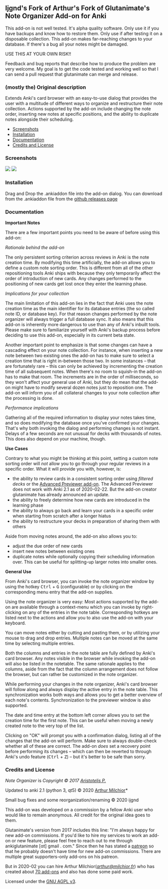 ## Ijgnd's Fork of Arthur's Fork of Glutanimate's Note Organizer Add-on for Anki

This add-on is not well tested. It's alpha quality software. Only use it if you have backups and know how to restore them. Only use if after testing it on a disposable collection. This add-on makes far-reaching changes to your database. If there's a bug all your notes might be damaged.

USE THIS AT YOUR OWN RISK!!

Feedback and bug reports that describe how to produce the problem are very welcome. My goal is to get the code tested and working well so that I can send a pull request that glutanimate can merge and release.





### (mostly the) Original description

Extends Anki's card browser with an easy-to-use dialog that provides the user with a multitude of different ways to organize and restructure their note collection. Actions supported by the add-on include changing the note order, inserting new notes at specific positions, and the ability to duplicate notes alongside their scheduling.

<!-- MarkdownTOC -->

- [Screenshots](#screenshots)
- [Installation](#installation)
- [Documentation](#documentation)
- [Credits and License](#credits-and-license)

<!-- /MarkdownTOC -->

### Screenshots

![](screenshots/organizer1.png)
![](screenshots/organizer2.png)

### Installation

Drag and Drop the .ankiaddon file into the add-on dialog. You can download from the .ankiaddon file from the [github releases page](https://github.com/ijgnd/anki21___note-organizer)

### Documentation

**Important Notes**

There are a few important points you need to be aware of before using this add-on:

*Rationale behind the add-on*

The only persistent sorting criterion across reviews in Anki is the note creation time. By modifying this time artificially, the add-on allows you to define a custom note sorting order. This is different from all of the other repositioning tools Anki ships with because they only temporarily affect the order of introduction of new cards. Any changes performed to the positioning of new cards get lost once they enter the learning phase.

*Implications for your collection*

The main limitation of this add-on lies in the fact that Anki uses the note creation time as the main identifier for its database entries (the so called note ID, or database key). For that reason changes performed by the note organizer will always trigger a full database sync. It also means that this add-on is inherently more dangerous to use than any of Anki's inbuilt tools. Please make sure to familiarize yourself with Anki's backup process before deciding to use this add-on, especially in its current beta state.

Another important point to emphasize is that some changes can have a cascading effect on your note collection. For instance, when inserting a new note between two existing ones the add-on has to make sure to select a creation time that is right in-between those two. In some instances – that are fortunately rare – this can only be achieved by incrementing the creation time of all subsequent notes. When there's no room to squish-in the add-on has to make that room. The increments are in the order of milliseconds, so they won't affect your general use of Anki, but they do mean that the add-on might have to modify several dozen notes just to reposition one. The add-on will inform you of all collateral changes to your note collection after the processing is done.

*Performance implications*

Gathering all of the required information to display your notes takes time, and so does modifying the database once you've confirmed your changes. That's why both invoking the dialog and performing changes is not instant. Delays of a few seconds are not unusual for decks with thousands of notes. This does also depend on your machine, though.

**Use Cases**

Contrary to what you might be thinking at this point, setting a custom note sorting order will *not* allow you to go through your regular reviews in a specific order. What it will provide you with, however, is:

- the ability to review cards in a consistent sorting order using *filtered decks* or the [Advanced Previewer add-on](https://ankiweb.net/shared/info/544521385). The Advanced Previewer does not work with Anki 2.1 as of 2020-02-22. But the add-on creator glutanimate has already announced an update.
- the ability to freely determine how new cards are introduced in the learning phase
- the ability to always go back and learn your cards in a specific order when starting from scratch after a longer hiatus
- the ability to restructure your decks in preparation of sharing them with others

Aside from moving notes around, the add-on also allows you to:

- adjust the due order of new cards
- insert new notes between existing ones
- duplicate notes while optionally copying their scheduling information over. This can be useful for splitting-up larger notes into smaller ones.

**General Use**

From Anki's card browser, you can invoke the note organizer window by using the hotkey <kbd>Ctrl</kbd> + <kbd>G</kbd> (configurable) or by clicking on the corresponding menu entry that the add-on supplies.

Using the note organizer is very easy: Most actions supported by the add-on are available through a context-menu which you can invoke by right-clicking on any of the entries in the note table. Corresponding hotkeys are listed next to the actions and allow you to also use the add-on with your keyboard.

You can move notes either by cutting and pasting them, or by utilizing your mouse to drag and drop entries. Multiple notes can be moved at the same time by selecting multiple entries.

Both the columns and entries in the note table are fully defined by Anki's card browser. Any notes visible in the browser while invoking the add-on will also be listed in the notetable. The same rationale applies to the columns, aside from the fact that the column arrangement does not follow the browser, but can rather be customized in the note organizer.

While performing your changes in the note organizer, Anki's card browser will follow along and always display the active entry in the note table. This synchronization works both ways and allows you to get a better overview of each note's contents. Synchronization to the previewer window is also supported.

The date and time entry at the bottom left corner allows you to set the creation time for the first note. This can be useful when moving a newly created note to the very top of the list.

Clicking on "OK" will prompt you with a confirmation dialog, listing all of the changes that the add-on will perform. Make sure to always double-check whether all of these are correct. The add-on *does* set a recovery point before performing its changes – which can then be reverted to through Anki's undo feature (<kbd>Ctrl</kbd> + <kbd>Z</kbd>) – but it's better to be safe than sorry.

### Credits and License

*Note Organizer* is *Copyright © 2017 [Aristotelis P.](https://github.com/Glutanimate)*

Updated to anki 2.1 (python 3, qt5) © 2020 [Arthur Milchior](https://github.com/Arthur-Milchior/note-organizer)*

Small bug fixes and some reorganization/renaming © 2020 ijgnd

This add-on was developed on a commission by a fellow Anki user who would like to remain anonymous. All credit for the original idea goes to them.

Glutanimate's version from 2017 includes this line: "I'm always happy for new add-on commissions. If you'd like to hire my services to work an add-on or new feature, please feel free to reach out to me through ankiglutanimate [αt] gmail . com." Since then he has stated a [patreon](https://www.patreon.com/glutanimate) so that he probably doesn't have time for new add-on commissions. There are multiple great supporters-only add-ons on his patreon.

But in 2020-02 you can hire Arthur Milchior(*arthur@milchior.fr*) who has created about [70 add-ons](https://ankiweb.net/shared/byauthor/354407385) and also has done some paid work.

Licensed under the [GNU AGPL v3](http://www.gnu.de/documents/gpl-3.0.en.html). 
